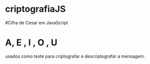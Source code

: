 # criptografiaJS



#Cifra de Cesar em JavaScript
# A, E , I , O , U  
usados como teste para criptografar e descriptografar a mensagem.
